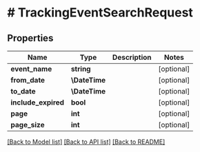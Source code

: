 # # TrackingEventSearchRequest

## Properties

Name | Type | Description | Notes
------------ | ------------- | ------------- | -------------
**event_name** | **string** |  | [optional]
**from_date** | **\DateTime** |  | [optional]
**to_date** | **\DateTime** |  | [optional]
**include_expired** | **bool** |  | [optional]
**page** | **int** |  | [optional]
**page_size** | **int** |  | [optional]

[[Back to Model list]](../../README.md#models) [[Back to API list]](../../README.md#endpoints) [[Back to README]](../../README.md)
